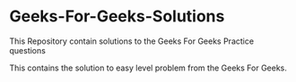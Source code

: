 # Geeks-For-Geeks-Solutions
This Repository contain solutions to the Geeks For Geeks Practice questions

This contains the solution to easy level problem from the Geeks For Geeks.
